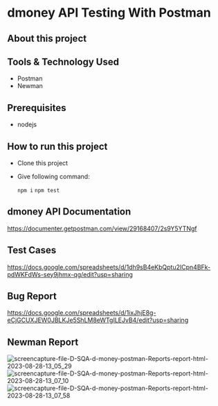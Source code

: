 # dmoney API Testing With Postman

## About this project
###

## Tools & Technology Used
- Postman
- Newman

## Prerequisites
- nodejs

## How to run this project
  - Clone this project
  - Give following command:

      ```npm i```
      ```npm test```

## dmoney API Documentation
https://documenter.getpostman.com/view/29168407/2s9Y5YTNgf

## Test Cases
https://docs.google.com/spreadsheets/d/1dh9sB4eKbQptu2ICpn4BFk-pdWKFdWs-sey9jhmx-qg/edit?usp=sharing

## Bug Report
https://docs.google.com/spreadsheets/d/1ixJhjE8g-eCjGCUXJEW0JBLKJe5ShLM8eWTgILEJvB4/edit?usp=sharing

## Newman Report
![screencapture-file-D-SQA-d-money-postman-Reports-report-html-2023-08-28-13_05_29](https://github.com/rabbypathan/dmoney_API_Testing_With_Postman/assets/70917088/d1c80bb7-4948-4b09-a06b-bb311906894c)
![screencapture-file-D-SQA-d-money-postman-Reports-report-html-2023-08-28-13_07_10](https://github.com/rabbypathan/dmoney_API_Testing_With_Postman/assets/70917088/90abdb81-6550-4f92-92f5-94aaa92dff4a)
![screencapture-file-D-SQA-d-money-postman-Reports-report-html-2023-08-28-13_07_58](https://github.com/rabbypathan/dmoney_API_Testing_With_Postman/assets/70917088/d12c1e97-ffad-4bae-86ba-81d4281f7172)



